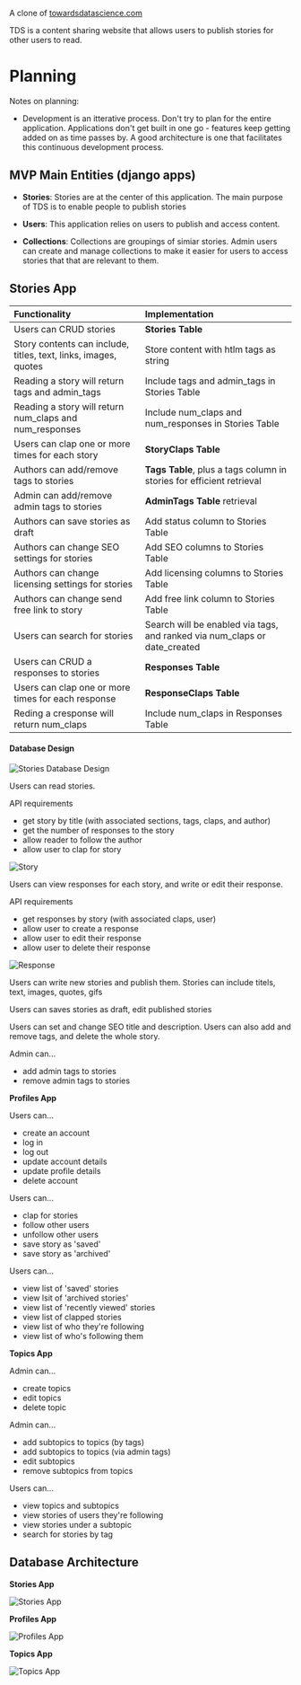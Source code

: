 A clone of [towardsdatascience.com](https://towardsdatascience.com/)

TDS is a content sharing website that allows users to publish stories for other users to read.

# Planning
Notes on planning:
- Development is an itterative process. Don't try to plan for the entire application. Applications don't get built in one go - features keep getting added on as time passes by. A good architecture is one that facilitates this continuous development process. 

## MVP Main Entities (django apps)

- <strong>Stories</strong>: Stories are at the center of this application. The main purpose of TDS is to enable people to publish stories 

- <strong>Users</strong>: This application relies on users to publish and access content.

- <strong>Collections</strong>: Collections are groupings of simiar stories. Admin users can create and manage collections to make it easier for users to access stories that that are relevant to them.

## Stories App

|  Functionality  | Implementation  |
|  :--------------------------  |  :--------------------------  |
|  Users can CRUD stories  |  <strong>Stories Table</strong>  |
|  Story contents can include, titles, text, links, images, quotes  |  Store content with htlm tags as string  |
|  Reading a story will return tags and admin_tags  |  Include tags and admin_tags in Stories Table  |
|  Reading a story will return num_claps and num_responses  |  Include num_claps and num_responses in Stories Table  |
|  Users can clap one or more times for each story  |  <strong>StoryClaps Table</strong>  |
|  Authors can add/remove tags to stories  |  <strong>Tags Table</strong>, plus a tags column in stories for efficient retrieval  |
|  Admin can add/remove admin tags to stories  |  <strong>AdminTags Table</strong> retrieval  |
|  Authors can save stories as draft  |  Add status column to Stories Table  |
|  Authors can change SEO settings for stories  |  Add SEO columns to Stories Table  |
|  Authors can change licensing settings for stories  |  Add licensing columns to Stories Table  |
|  Authors can change send free link to story  |  Add free link column to Stories Table  |
|  Users can search for stories  |  Search will be enabled via tags, and ranked via num_claps or date_created  |
|  Users can CRUD a responses to stories  |   <strong>Responses Table</strong>  |
|  Users can clap one or more times for each response  |  <strong>ResponseClaps Table</strong>  |
|  Reding a cresponse will return num_claps  |  Include num_claps in Responses Table  |

#### Database Design

![Stories Database Design](readme_assets/stories_db.PNG)






Users can read stories.

API requirements

- get story by title (with associated sections, tags, claps, and author) 
- get the number of responses to the story
- allow reader to follow the author
- allow user to clap for story

![Story](readme_assets/story.png)

Users can view responses for each story, and write or edit their response.

API requirements
- get responses by story (with associated claps, user)
- allow user to create a response
- allow user to edit their response
- allow user to delete their response

![Response](readme_assets/response.png)

Users can write new stories and publish them. Stories can include titels, text, images, quotes, gifs







Users can saves stories as draft, edit published stories




Users can set and change SEO title and description. Users can also add and remove tags, and delete the whole story.





Admin can...
- add admin tags to stories
- remove admin tags to stories

<strong>Profiles App</strong>

Users can...
- create an account
- log in
- log out
- update account details
- update profile details
- delete account

Users can...
- clap for stories 
- follow other users
- unfollow other users
- save story as 'saved'
- save story as 'archived'

Users can...
- view list of 'saved' stories
- view lsit of 'archived stories'
- view list of 'recently viewed' stories
- view list of clapped stories
- view list of who they're following
- view list of who's following them

<strong>Topics App</strong>

Admin can...
- create topics
- edit topics
- delete topic

Admin can...
- add subtopics to topics (by tags)
- add subtopics to topics (via admin tags)
- edit subtopics
- remove subtopics from topics

Users can...
- view topics and subtopics
- view stories of users they're following
- view stories under a subtopic
- search for stories by tag


## Database Architecture
<strong>Stories App</strong>

![Stories App](readme_assets/stories_app.PNG)

<strong>Profiles App</strong>

![Profiles App](readme_assets/profiles_app.PNG)

<strong>Topics App</strong>

![Topics App](readme_assets/topics_app.PNG)

